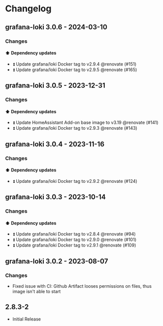 # Changelog

## grafana-loki 3.0.6 - 2024-03-10

### Changes

#### ⬆️ Dependency updates

- ⏫ Update grafana/loki Docker tag to v2.9.4 @renovate (#151)
- ⏫ Update grafana/loki Docker tag to v2.9.5 @renovate (#165)

## grafana-loki 3.0.5 - 2023-12-31

### Changes

#### ⬆️ Dependency updates

- ⏫ Update HomeAssistant Add-on base image to v3.19 @renovate (#141)
- ⏫ Update grafana/loki Docker tag to v2.9.3 @renovate (#143)

## grafana-loki 3.0.4 - 2023-11-16

### Changes

#### ⬆️ Dependency updates

- ⏫ Update grafana/loki Docker tag to v2.9.2 @renovate (#124)

## grafana-loki 3.0.3 - 2023-10-14

### Changes

#### ⬆️ Dependency updates

- ⏫ Update grafana/loki Docker tag to v2.8.4 @renovate (#94)
- ⏫ Update grafana/loki Docker tag to v2.9.0 @renovate (#101)
- ⏫ Update grafana/loki Docker tag to v2.9.1 @renovate (#109)

## grafana-loki 3.0.2 - 2023-08-07

### Changes

- Fixed issue with CI: Github Artifact looses permissions on files, thus image isn't able to start

## 2.8.3-2

- Initial Release
